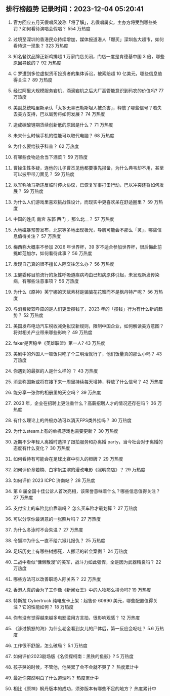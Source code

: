 
## 排行榜趋势 记录时间：2023-12-04 05:20:41
  
  1. 官方回应五月天假唱风波称「将了解」，若假唱属实，主办方将受到哪些处罚？如何看待演唱会假唱？ 554 万热度
    
  2. 过境至深圳的香港民众持续增加，媒体报道港人「爆买」深圳各大超市，如何看待这一现象？ 323 万热度
    
  3. 知名餐饮品牌正新鸡排超 1 万家门店关闭，门店一度是肯德基中国 3 倍，哪些原因导致的？ 92 万热度
    
  4. C 罗遭到多位虚拟货币投资者的集体诉讼，被索赔超 10 亿美元，哪些信息值得关注？ 89 万热度
    
  5. 经过阿里大规模服务宕机，滴滴宕机之后大厂高管能意识到码农的价值吗? 77 万热度
    
  6. 美副总统哈里斯承认「太多无辜巴勒斯坦人被杀害」，释放了哪些信号？若失去美方支持，巴以局势将如何发展？ 74 万热度
    
  7. 造成碳酸锂期货续创新低的原因是什么？ 71 万热度
    
  8. 未来什么时候手机的性能可以取代电脑？ 68 万热度
    
  9. 为什么要给孩子科普？ 62 万热度
    
  10. 有哪些食物适合当下酒菜？ 59 万热度
    
  11. 曹操生性多疑，连他的儿子曹丕见他都要事先报备，为什么典韦却不用，甚至可以披甲带刀面见？ 59 万热度
    
  12. 以军称哈马斯违反临时停火协议，已恢复军事打击行动，巴以冲突还将如何发展？ 59 万热度
    
  13. 为什么人们游戏里喜欢挑战性设计，而现实中更喜欢呆在舒适圈里？ 59 万热度
    
  14. 中国的姓氏 南宫 东郭 西门 ，那么北__？ 57 万热度
    
  15. 大地磁暴预警发布，北京等多地出现极光，导航可能会不那么「灵」，哪些信息值得关注？ 57 万热度
    
  16. 梅西称大概率不参加 2026 年世界杯，39 岁不适合参加世界杯，很后悔此前挑衅范加尔，如何看待此事？ 56 万热度
    
  17. 发现自己真的很不擅长人际交往怎么办？ 56 万热度
    
  18. 卫健委称目前流行的急性呼吸道疾病均由已知病原体引起，未发现新发传染病，有哪些注意事项？ 56 万热度
    
  19. 为什么《原神》芙宁娜的天赋素材是骗骗花花蜜而不是枫丹特产呢？ 56 万热度
    
  20. 与消费疲软呼应的是人们更爱攒钱了，2023 年的「攒钱」行为有什么新的趋势？ 52 万热度
    
  21. 美国发布电动汽车税收减免拟议新规则，限制中国企业，如何解读美方意图？将对相关产业带来哪些影响？ 49 万热度
    
  22. faker是否稳坐《英雄联盟》第一人? 43 万热度
    
  23. 美剧中的外国人一顿饭只吃了个三明治就行了，他们饭量真的那么小吗？ 43 万热度
    
  24. 你遇到的最抠的人是什么样的 ？ 43 万热度
    
  25. 消息称国新或将在接下来一周里持续每天增持，释放了什么信号？ 42 万热度
    
  26. 能分享一张你的相册里的天空吗？ 39 万热度
    
  27. 2023 年，企业在招聘上更注重什么？高薪招聘人才的情况还存在吗？ 36 万热度
    
  28. 有什么理论上的终极办法可以消灭FPS类外挂吗？ 30 万热度
    
  29. 为什么steam上有的单机游戏也需要更新？ 30 万热度
    
  30. 近期不少年轻人离婚时选择了跟拍服务和办离婚 party，当今社会对于离婚的态度有什么变化？ 30 万热度
    
  31. 如何看待有可能会在足球比赛中引入的橙牌？ 29 万热度
    
  32. 如何评价章若楠、白宇帆主演的漫改电影《照明商店》？ 29 万热度
    
  33. 如何评价 2023 ICPC 济南站？ 28 万热度
    
  34. 第 8 届全国十佳公诉人首次亮相，该荣誉意味着什么？哪些信息值得关注？ 27 万热度
    
  35. 支付宝上的车险比价靠谱吗？ 怎么买车险才最划算？ 27 万热度
    
  36. 可以分享你最满意的一张照片吗？ 27 万热度
    
  37. 为什么冬泳时不会失温？ 27 万热度
    
  38. 令狐冲为什么一直不给六猴儿报仇？ 25 万热度
    
  39. 足坛历史上有哪些树挪死，人挪活的转会案例？ 24 万热度
    
  40. 二战中看似“慵懒散漫”的美军，战斗力如此强悍，全是因为武器精良吗？ 22 万热度
    
  41. 哪些方法可以改善职场人际关系？ 22 万热度
    
  42. 香港人真的会为了工作像《新闻女王》中的人物那么拼命吗? 19 万热度
    
  43. 特斯拉 Cybertruck 纯电皮卡上架：起售价 60990 美元，哪些配置值得关注？它的性能如何？ 18 万热度
    
  44. 你有没有觉得越来越多电影滥用方言拍，很影响观感？ 12 万热度
    
  45. 《涉过愤怒的海》为什么老金看到女儿的尸体后，第一反应会呕吐？ 5.6 万热度
    
  46. 工作很不舒服，怎么破局？ 5.1 万热度
    
  47. 如何评价2023剧场版《名侦探柯南：黑铁的鱼影》? 5 万热度
    
  48. 孩子哭的时候，不管他，他哭累了会不会就不哭了？ 热度累计中
    
  49. 最近你突然明白了什么道理吗？ 热度累计中
    
  50. 相比《原神》枫丹版本的成功，须弥版本有哪些不足的地方？ 热度累计中
    